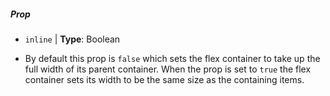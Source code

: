 ##### Prop

* `inline` | **Type**: Boolean 

- By default this prop is `false` which sets the flex container to take up the full width of its  parent container. When the prop is set to `true` the flex container sets its width to be the same size as the containing items.
